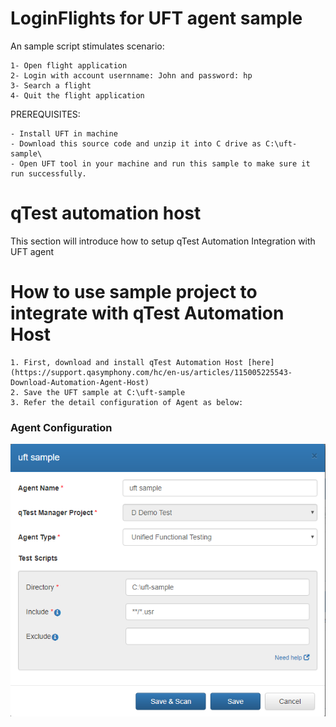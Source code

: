 # LoginFlights for UFT agent sample

An sample script stimulates scenario:

    1- Open flight application 
    2- Login with account usernname: John and password: hp
    3- Search a flight
    4- Quit the flight application

PREREQUISITES:

    - Install UFT in machine
    - Download this source code and unzip it into C drive as C:\uft-sample\
    - Open UFT tool in your machine and run this sample to make sure it run successfully.

# qTest automation host
 This section will introduce how to setup qTest Automation Integration with UFT agent
 
# How to use sample project to integrate with qTest Automation Host
    1. First, download and install qTest Automation Host [here](https://support.qasymphony.com/hc/en-us/articles/115005225543-Download-Automation-Agent-Host)
    2. Save the UFT sample at C:\uft-sample
    3. Refer the detail configuration of Agent as below:

### Agent Configuration
![Agent Configuration](/images/uft-agent.png?raw=true)